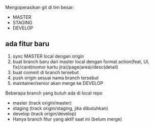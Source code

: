 Mengoperasikan git di tim besar:
- MASTER
- STAGING
- DEVELOP

## ada fitur baru
1. sync MASTER local dengan origin
2. buat branch baru dari master local dengan format
action(feat, UI, fix)/card(nomor kartu jira)/page(area)/desc(detail)
3. buat commit di branch tersebut
4. push origin sesuai nama branch tersebut
5. maintainer/senior akan merge ke DEVELOP


Beberapa branch yang butuh ada di local repo
- master (track origin/master)
- staging (track origin/staging, jika dibutuhkan)
- develop (track origin/develop)
- Hanya branch fitur yang aktif saat ini (belum merge)